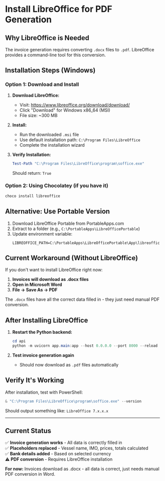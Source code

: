 # Install LibreOffice for PDF Generation

## Why LibreOffice is Needed

The invoice generation requires converting `.docx` files to `.pdf`. LibreOffice provides a command-line tool for this conversion.

## Installation Steps (Windows)

### Option 1: Download and Install

1. **Download LibreOffice:**
   - Visit: https://www.libreoffice.org/download/download/
   - Click "Download" for Windows x86_64 (MSI)
   - File size: ~300 MB

2. **Install:**
   - Run the downloaded `.msi` file
   - Use default installation path: `C:\Program Files\LibreOffice`
   - Complete the installation wizard

3. **Verify Installation:**
   ```powershell
   Test-Path "C:\Program Files\LibreOffice\program\soffice.exe"
   ```
   Should return: `True`

### Option 2: Using Chocolatey (if you have it)

```powershell
choco install libreoffice
```

## Alternative: Use Portable Version

1. Download LibreOffice Portable from PortableApps.com
2. Extract to a folder (e.g., `C:\PortableApps\LibreOfficePortable`)
3. Update environment variable:
   ```env
   LIBREOFFICE_PATH=C:\PortableApps\LibreOfficePortable\App\libreoffice\program\soffice.exe
   ```

## Current Workaround (Without LibreOffice)

If you don't want to install LibreOffice right now:

1. **Invoices will download as .docx files**
2. **Open in Microsoft Word**
3. **File → Save As → PDF**

The `.docx` files have all the correct data filled in - they just need manual PDF conversion.

## After Installing LibreOffice

1. **Restart the Python backend:**
   ```powershell
   cd api
   python -m uvicorn app.main:app --host 0.0.0.0 --port 8000 --reload
   ```

2. **Test invoice generation again**
   - Should now download as `.pdf` files automatically

## Verify It's Working

After installation, test with PowerShell:

```powershell
& "C:\Program Files\LibreOffice\program\soffice.exe" --version
```

Should output something like: `LibreOffice 7.x.x.x`

---

## Current Status

✅ **Invoice generation works** - All data is correctly filled in  
✅ **Placeholders replaced** - Vessel name, IMO, prices, totals calculated  
✅ **Bank details added** - Based on selected currency  
⚠️ **PDF conversion** - Requires LibreOffice installation  

**For now:** Invoices download as .docx - all data is correct, just needs manual PDF conversion in Word.


